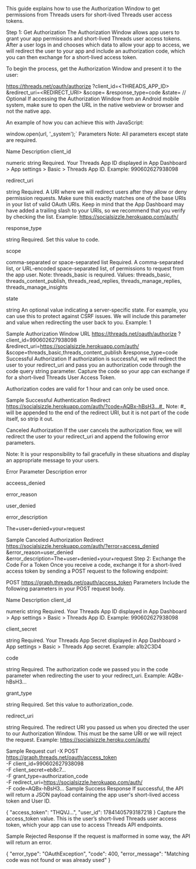 This guide explains how to use the Authorization Window to get permissions from Threads users for short-lived Threads user access tokens.

Step 1: Get Authorization
The Authorization Window allows app users to grant your app permissions and short-lived Threads user access tokens. After a user logs in and chooses which data to allow your app to access, we will redirect the user to your app and include an authorization code, which you can then exchange for a short-lived access token.

To begin the process, get the Authorization Window and present it to the user:

https://threads.net/oauth/authorize
  ?client_id=<THREADS_APP_ID>
  &redirect_uri=<REDIRECT_URI>
  &scope=<SCOPE>
  &response_type=code
  &state=<STATE> // Optional
If accessing the Authorization Window from an Android mobile system, make sure to open the URL in the native webview or browser and not the native app.

An example of how you can achieve this with JavaScript:

window.open(url, '_system');`
Parameters
Note: All parameters except state are required.

Name	Description
client_id

numeric string
Required.
Your Threads App ID displayed in App Dashboard > App settings > Basic > Threads App ID.
Example: 990602627938098

redirect_uri

string
Required.
A URI where we will redirect users after they allow or deny permission requests. Make sure this exactly matches one of the base URIs in your list of valid OAuth URIs. Keep in mind that the App Dashboard may have added a trailing slash to your URIs, so we recommend that you verify by checking the list.
Example: https://socialsizzle.herokuapp.com/auth/

response_type

string
Required.
Set this value to code.

scope

comma-separated or space-separated list
Required.
A comma-separated list, or URL-encoded space-separated list, of permissions to request from the app user.
Note: threads_basic is required.
Values: threads_basic, threads_content_publish, threads_read_replies, threads_manage_replies, threads_manage_insights

state

string
An optional value indicating a server-specific state. For example, you can use this to protect against CSRF issues. We will include this parameter and value when redirecting the user back to you.
Example: 1

Sample Authorization Window URL
https://threads.net/oauth/authorize
  ?client_id=990602627938098
  &redirect_uri=https://socialsizzle.herokuapp.com/auth/
  &scope=threads_basic,threads_content_publish
  &response_type=code
Successful Authorization
If authorization is successful, we will redirect the user to your redirect_uri and pass you an authorization code through the code query string parameter. Capture the code so your app can exchange if for a short-lived Threads User Access Token.

Authorization codes are valid for 1 hour and can only be used once.

Sample Successful Authentication Redirect
https://socialsizzle.herokuapp.com/auth/?code=AQBx-hBsH3...#_
Note: #_ will be appended to the end of the redirect URI, but it is not part of the code itself, so strip it out.

Canceled Authorization
If the user cancels the authorization flow, we will redirect the user to your redirect_uri and append the following error parameters.

Note: It is your responsibility to fail gracefully in these situations and display an appropriate message to your users.

Error Parameter	Description
error

acceess_denied

error_reason

user_denied

error_description

The+user+denied+your+request

Sample Canceled Authorization Redirect
https://socialsizzle.herokuapp.com/auth/?error=access_denied
  &error_reason=user_denied
  &error_description=The+user+denied+your+request
Step 2: Exchange the Code For a Token
Once you receive a code, exchange it for a short-lived access token by sending a POST request to the following endpoint:

POST https://graph.threads.net/oauth/access_token
Parameters
Include the following parameters in your POST request body.

Name	Description
client_id

numeric string
Required.
Your Threads App ID displayed in App Dashboard > App settings > Basic > Threads App ID.
Example: 990602627938098

client_secret

string
Required.
Your Threads App Secret displayed in App Dashboard > App settings > Basic > Threads App secret.
Example: a1b2C3D4

code

string
Required.
The authorization code we passed you in the code parameter when redirecting the user to your redirect_uri.
Example: AQBx-hBsH3...

grant_type

string
Required.
Set this value to authorization_code.

redirect_uri

string
Required.
The redirect URI you passed us when you directed the user to our Authorization Window. This must be the same URI or we will reject the request.
Example: https://socialsizzle.heroku.com/auth/

Sample Request
curl -X POST \
  https://graph.threads.net/oauth/access_token \
  -F client_id=990602627938098 \
  -F client_secret=eb8c7... \
  -F grant_type=authorization_code \
  -F redirect_uri=https://socialsizzle.herokuapp.com/auth/ \
  -F code=AQBx-hBsH3...
Sample Success Response
If successful, the API will return a JSON payload containing the app user's short-lived access token and User ID.

{
  "access_token": "THQVJ...",
  "user_id": 17841405793187218
}
Capture the access_token value. This is the user’s short-lived Threads user access token, which your app can use to access Threads API endpoints.

Sample Rejected Response
If the request is malformed in some way, the API will return an error.

{
  "error_type": "OAuthException",
  "code": 400,
  "error_message": "Matching code was not found or was already used"
}

